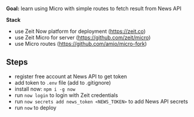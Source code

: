 **Goal:** learn using Micro with simple routes to fetch result from News API

**Stack**

-   use Zeit Now platform for deployment (https://zeit.co)
-   use Zeit Micro for server (https://github.com/zeit/micro)
-   use Micro routes (https://github.com/amio/micro-fork)

## Steps

-   register free account at News API to get token
-   add token to `.env` file (add to .gitignore)
-   install now: `npm i -g now`
-   run `now login` to login with Zeit credentials
-   run `now secrets add news_token <NEWS_TOKEN>` to add News API secrets
-   run `now` to deploy
